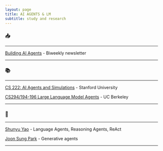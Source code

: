 ```yaml
---
layout: page
title: AI AGENTS & LM
subtitle: study and research
---
```


### 📥

---

[Building AI Agents](https://www.buildingaiagents.ai/) - Biweekly newsletter

---

### 📚

---

[CS 222: AI Agents and Simulations](https://joonspk-research.github.io/cs222-fall24/index.html) - Stanford University

[CS294/194-196 Large Language Model Agents](https://llmagents-learning.org/f24) - UC Berkeley

---

### 🌟

---

[Shunyu Yao](https://ysymyth.github.io/) - Language Agents, Reasoning Agents, ReAct

[Joon Sung Park](https://www.joonsungpark.com/) - Generative agents

---
